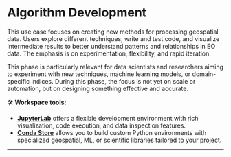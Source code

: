 # Algorithm Development

This use case focuses on creating new methods for processing geospatial data. Users explore different techniques, write and test code, and visualize intermediate results to better understand patterns and relationships in EO data. The emphasis is on experimentation, flexibility, and rapid iteration.

This phase is particularly relevant for data scientists and researchers aiming to experiment with new techniques, machine learning models, or domain-specific indices. During this phase, the focus is not yet on scale or automation, but on designing something effective and accurate.

🛠 **Workspace tools:**
- **[JupyterLab](../applications/jupyterlab.md)** offers a flexible development environment with rich visualization, code execution, and data inspection features.
- **[Conda Store](../applications/conda_store.md)** allows you to build custom Python environments with specialized geospatial, ML, or scientific libraries tailored to your project.

---
